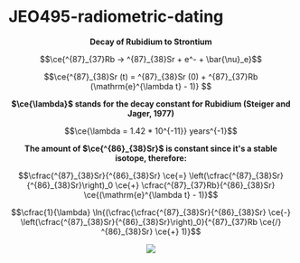 # JEO495-radiometric-dating

<p align="center">
<strong> Decay of Rubidium to Strontium </strong>
  </p>
  
```math
\ce{^{87}_{37}Rb -> ^{87}_{38}Sr + e^- + \bar{\nu}_e}
```

```math
\ce{^{87}_{38}Sr (t) = ^{87}_{38}Sr (0) + ^{87}_{37}Rb (\mathrm{e}^{\lambda t}  - 1)} 
```

<p align="center">
<strong> $\ce{\lambda}$ stands for the decay constant for Rubidium (Steiger and Jager, 1977) </strong>
  </p>

```math
\ce{\lambda = 1.42 * 10^{-11}} years^{-1}
```

<p align="center">
<strong> The amount of $\ce{^{86}_{38}Sr}$ is constant since it's a stable isotope, therefore: </strong>
  </p>

```math
\cfrac{^{87}_{38}Sr}{^{86}_{38}Sr} \ce{=} \left(\cfrac{^{87}_{38}Sr}{^{86}_{38}Sr}\right)_0 \ce{+} \cfrac{^{87}_{37}Rb}{^{86}_{38}Sr} \ce{(\mathrm{e}^{\lambda t}  - 1)}
```

```math
\cfrac{1}{\lambda} \ln{(\cfrac{\cfrac{^{87}_{38}Sr}{^{86}_{38}Sr} \ce{-} \left(\cfrac{^{87}_{38}Sr}{^{86}_{38}Sr}\right)_0}{^{87}_{37}Rb \ce{/} ^{86}_{38}Sr} \ce{+} 1)}
```

<p align="center">
<img src="https://github.com/altarcag/JEO495-radiometric-dating/assets/26670231/3e0ea7c4-6247-42a7-9c8e-cba9bf88e44a" >
  </p>

